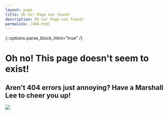 ```yaml
---
layout: page
title: Oh no! Page not found!
description: Oh no! Page not found!
permalink: /404.html
---
```


{::options parse_block_html="true" /}
<div class="center_txt">

# Oh no! This page doesn't seem to exist!
## Aren't 404 errors just annoying? Have a Marshall Lee to cheer you up!

<img class="marshall" src="{{ site.marshalllee }}">

</div>
